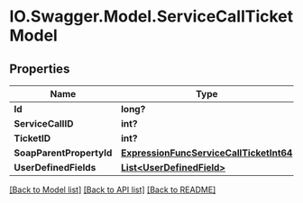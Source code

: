 # IO.Swagger.Model.ServiceCallTicketModel
## Properties

Name | Type | Description | Notes
------------ | ------------- | ------------- | -------------
**Id** | **long?** |  | [optional] 
**ServiceCallID** | **int?** |  | [optional] 
**TicketID** | **int?** |  | [optional] 
**SoapParentPropertyId** | [**ExpressionFuncServiceCallTicketInt64**](ExpressionFuncServiceCallTicketInt64.md) |  | [optional] 
**UserDefinedFields** | [**List&lt;UserDefinedField&gt;**](UserDefinedField.md) |  | [optional] 

[[Back to Model list]](../README.md#documentation-for-models) [[Back to API list]](../README.md#documentation-for-api-endpoints) [[Back to README]](../README.md)


